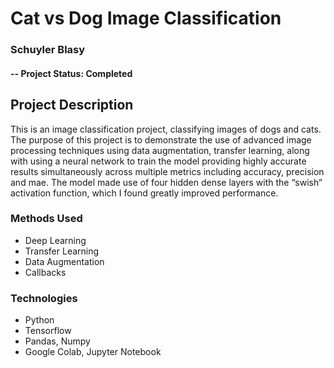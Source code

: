 
# Cat vs Dog Image Classification 
### Schuyler Blasy

#### -- Project Status: Completed

## Project Description
This is an image classification project, classifying images of dogs and cats. The purpose of this project is to demonstrate the use of advanced image processing techniques using data augmentation, transfer learning, along with using a neural network to train the model providing highly accurate results simultaneously across multiple metrics including accuracy, precision and mae. The model made use of four hidden dense layers with the “swish” activation function, which I found greatly improved performance. 

### Methods Used
* Deep Learning
* Transfer Learning
* Data Augmentation
* Callbacks

### Technologies
* Python
* Tensorflow
* Pandas, Numpy
* Google Colab, Jupyter Notebook


